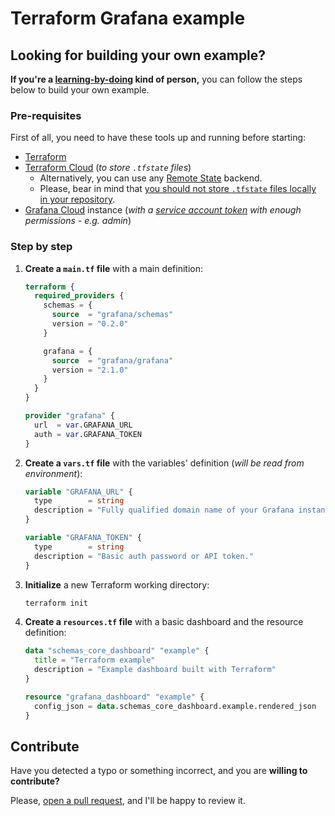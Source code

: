 # Terraform Grafana example

## Looking for building your own example?

**If you're a [learning-by-doing](https://en.wikipedia.org/wiki/Learning-by-doing) kind of person,** you can follow the steps below to build your own example.

### Pre-requisites

First of all, you need to have these tools up and running before starting:

- [Terraform](https://developer.hashicorp.com/terraform/downloads)
- [Terraform Cloud](https://developer.hashicorp.com/terraform/tutorials/automation/github-actions) (*to store `.tfstate` files*)
  - Alternatively, you can use any [Remote State](https://developer.hashicorp.com/terraform/language/state/remote) backend.
  - Please, bear in mind that [you should not store `.tfstate` files locally in your repository](https://jhooq.com/terraform-do-not-store-tfstate-in-git/).
- [Grafana Cloud](https://grafana.com/products/cloud/) instance (*with a [service account token](https://grafana.com/docs/grafana/latest/administration/service-accounts/#service-account-tokens) with enough permissions - e.g. admin*)

### Step by step

1. **Create a `main.tf` file** with a main definition:

    ```terraform
    terraform {
      required_providers {
        schemas = {
          source  = "grafana/schemas"
          version = "0.2.0"
        }

        grafana = {
          source  = "grafana/grafana"
          version = "2.1.0"
        }
      }
    }

    provider "grafana" {
      url  = var.GRAFANA_URL
      auth = var.GRAFANA_TOKEN
    }
    ```

2. **Create a `vars.tf` file** with the variables' definition (*will be read from environment*):

    ```terraform
    variable "GRAFANA_URL" {
      type        = string
      description = "Fully qualified domain name of your Grafana instance."
    }

    variable "GRAFANA_TOKEN" {
      type        = string
      description = "Basic auth password or API token."
    }
    ```

3. **Initialize** a new Terraform working directory:

    ```sh
    terraform init
    ```

4. **Create a `resources.tf` file** with a basic dashboard and the resource definition:

    ```terraform
    data "schemas_core_dashboard" "example" {
      title = "Terraform example"
      description = "Example dashboard built with Terraform"
    }

    resource "grafana_dashboard" "example" {
      config_json = data.schemas_core_dashboard.example.rendered_json
    }
    ```

## Contribute

Have you detected a typo or something incorrect, and you are **willing to contribute?**

Please, [open a pull request](https://github.com/joanlopez/terraform-grafana-example/compare), and I'll be happy to review it.
